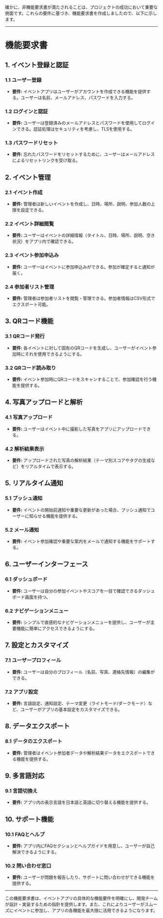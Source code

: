 確かに、非機能要求書が満たされることは、プロジェクトの成功において重要な側面です。これらの要件に基づき、機能要求書を作成しましたので、以下に示します。

---

# 機能要求書

## 1. イベント登録と認証

### 1.1 ユーザー登録
- **要件:** イベントアプリはユーザーがアカウントを作成できる機能を提供する。ユーザーは名前、メールアドレス、パスワードを入力する。

### 1.2 ログインと認証
- **要件:** ユーザーは登録済みのメールアドレスとパスワードを使用してログインできる。認証処理はセキュリティを考慮し、TLSを使用する。
  
### 1.3 パスワードリセット
- **要件:** 忘れたパスワードをリセットするために、ユーザーはメールアドレスによるリセットリンクを受け取る。

## 2. イベント管理

### 2.1 イベント作成
- **要件:** 管理者は新しいイベントを作成し、日時、場所、説明、参加人数の上限を設定できる。

### 2.2 イベント詳細閲覧
- **要件:** ユーザーはイベントの詳細情報（タイトル、日時、場所、説明、空き状況）をアプリ内で確認できる。

### 2.3 イベント参加申込み
- **要件:** ユーザーはイベントに参加申込みができる。参加が確定すると通知が届く。

### 2.4 参加者リスト管理
- **要件:** 管理者は参加者リストを閲覧・管理できる。参加者情報はCSV形式でエクスポート可能。

## 3. QRコード機能

### 3.1 QRコード発行
- **要件:** 各イベントに対して固有のQRコードを生成し、ユーザーがイベント参加時にそれを使用できるようにする。
  
### 3.2 QRコード読み取り
- **要件:** イベント参加時にQRコードをスキャンすることで、参加確認を行う機能を提供する。

## 4. 写真アップロードと解析

### 4.1 写真アップロード
- **要件:** ユーザーはイベント中に撮影した写真をアプリにアップロードできる。

### 4.2 解析結果表示
- **要件:** アップロードされた写真の解析結果（テーマ別スコアやタグの生成など）をリアルタイムで表示する。

## 5. リアルタイム通知

### 5.1 プッシュ通知
- **要件:** イベントの開始前通知や重要な更新があった場合、プッシュ通知でユーザーに知らせる機能を提供する。

### 5.2 メール通知
- **要件:** イベント参加確認や重要な案内をメールで通知する機能をサポートする。

## 6. ユーザーインターフェース

### 6.1 ダッシュボード
- **要件:** ユーザーは自分の参加イベントやスコアを一目で確認できるダッシュボード画面を持つ。

### 6.2 ナビゲーションメニュー
- **要件:** シンプルで直感的なナビゲーションメニューを提供し、ユーザーが主要機能に簡単にアクセスできるようにする。

## 7. 設定とカスタマイズ

### 7.1 ユーザープロフィール
- **要件:** ユーザーは自分のプロフィール（名前、写真、連絡先情報）の編集ができる。

### 7.2 アプリ設定
- **要件:** 言語設定、通知設定、テーマ変更（ライトモード/ダークモード）など、ユーザーがアプリの基本設定をカスタマイズできる。

## 8. データエクスポート

### 8.1 データのエクスポート
- **要件:** 管理者はイベント参加者データや解析結果データをエクスポートできる機能を提供する。

## 9. 多言語対応

### 9.1 言語切換え
- **要件:** アプリ内の表示言語を日本語と英語に切り替える機能を提供する。

## 10. サポート機能

### 10.1 FAQとヘルプ
- **要件:** アプリ内にFAQセクションとヘルプガイドを用意し、ユーザーが自己解決できるようにする。

### 10.2 問い合わせ窓口
- **要件:** ユーザーが問題を報告したり、サポートに問い合わせができる機能を提供する。

---

この機能要求書は、イベントアプリの具体的な機能要件を明確にし、開発チームが設計・実装するための指針を提供します。また、これによりユーザーがスムーズにイベントに参加し、アプリの各機能を最大限に活用できるようになります。